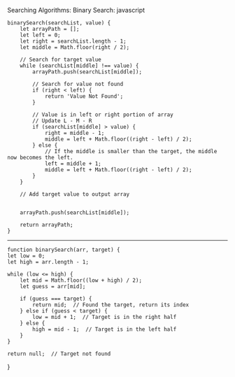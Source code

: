 Searching Algorithms:
Binary Search:
javascript

    binarySearch(searchList, value) {
        let arrayPath = [];
        let left = 0;
        let right = searchList.length - 1;
        let middle = Math.floor(right / 2);

        // Search for target value
        while (searchList[middle] !== value) {
            arrayPath.push(searchList[middle]);
    
            // Search for value not found
            if (right < left) {
                return 'Value Not Found';
            }
    
            // Value is in left or right portion of array
            // Update L - M - R
            if (searchList[middle] > value) {
                right = middle - 1;
                middle = left + Math.floor((right - left) / 2);
            } else {
                // If the middle is smaller than the target, the middle now becomes the left.
                left = middle + 1;
                middle = left + Math.floor((right - left) / 2);
            }
        }
    
        // Add target value to output array

        
        arrayPath.push(searchList[middle]);
    
        return arrayPath;
    }
---
    function binarySearch(arr, target) {
    let low = 0;
    let high = arr.length - 1;

    while (low <= high) {
        let mid = Math.floor((low + high) / 2);
        let guess = arr[mid];

        if (guess === target) {
            return mid;  // Found the target, return its index
        } else if (guess < target) {
            low = mid + 1;  // Target is in the right half
        } else {
            high = mid - 1;  // Target is in the left half
        }
    }

    return null;  // Target not found
}
